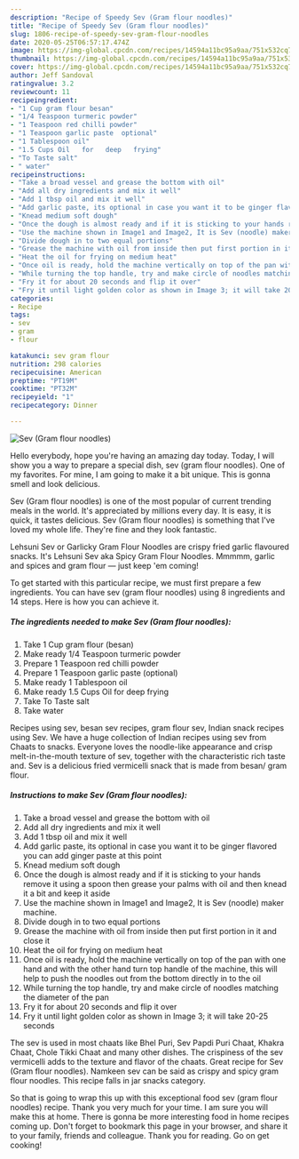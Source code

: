 ```yaml
---
description: "Recipe of Speedy Sev (Gram flour noodles)"
title: "Recipe of Speedy Sev (Gram flour noodles)"
slug: 1806-recipe-of-speedy-sev-gram-flour-noodles
date: 2020-05-25T06:57:17.474Z
image: https://img-global.cpcdn.com/recipes/14594a11bc95a9aa/751x532cq70/sev-gram-flour-noodles-recipe-main-photo.jpg
thumbnail: https://img-global.cpcdn.com/recipes/14594a11bc95a9aa/751x532cq70/sev-gram-flour-noodles-recipe-main-photo.jpg
cover: https://img-global.cpcdn.com/recipes/14594a11bc95a9aa/751x532cq70/sev-gram-flour-noodles-recipe-main-photo.jpg
author: Jeff Sandoval
ratingvalue: 3.2
reviewcount: 11
recipeingredient:
- "1 Cup gram flour besan"
- "1/4 Teaspoon turmeric powder"
- "1 Teaspoon red chilli powder"
- "1 Teaspoon garlic paste  optional"
- "1 Tablespoon oil"
- "1.5 Cups Oil   for   deep   frying"
- "To Taste salt"
- " water"
recipeinstructions:
- "Take a broad vessel and grease the bottom with oil"
- "Add all dry ingredients and mix it well"
- "Add 1 tbsp oil and mix it well"
- "Add garlic paste, its optional in case you want it to be ginger flavored you can add ginger paste at this point"
- "Knead medium soft dough"
- "Once the dough is almost ready and if it is sticking to your hands remove it using a spoon then grease your palms with oil and then knead it a bit and keep it aside"
- "Use the machine shown in Image1 and Image2, It is Sev (noodle) maker machine."
- "Divide dough in to two equal portions"
- "Grease the machine with oil from inside then put first portion in it and close it"
- "Heat the oil for frying on medium heat"
- "Once oil is ready, hold the machine vertically on top of the pan with one hand and with the other hand turn top handle of the machine, this will help to push the noodles out from the bottom directly in to the oil"
- "While turning the top handle, try and make circle of noodles matching the diameter of the pan"
- "Fry it for about 20 seconds and flip it over"
- "Fry it until light golden color as shown in Image 3; it will take 20-25 seconds"
categories:
- Recipe
tags:
- sev
- gram
- flour

katakunci: sev gram flour 
nutrition: 298 calories
recipecuisine: American
preptime: "PT19M"
cooktime: "PT32M"
recipeyield: "1"
recipecategory: Dinner

---
```



![Sev (Gram flour noodles)](https://img-global.cpcdn.com/recipes/14594a11bc95a9aa/751x532cq70/sev-gram-flour-noodles-recipe-main-photo.jpg)

Hello everybody, hope you're having an amazing day today. Today, I will show you a way to prepare a special dish, sev (gram flour noodles). One of my favorites. For mine, I am going to make it a bit unique. This is gonna smell and look delicious.

Sev (Gram flour noodles) is one of the most popular of current trending meals in the world. It's appreciated by millions every day. It is easy, it is quick, it tastes delicious. Sev (Gram flour noodles) is something that I've loved my whole life. They're fine and they look fantastic.

Lehsuni Sev or Garlicky Gram Flour Noodles are crispy fried garlic flavoured snacks. It&#39;s Lehsuni Sev aka Spicy Gram Flour Noodles. Mmmmm, garlic and spices and gram flour — just keep &#39;em coming!


To get started with this particular recipe, we must first prepare a few ingredients. You can have sev (gram flour noodles) using 8 ingredients and 14 steps. Here is how you can achieve it.

<!--inarticleads1-->

##### The ingredients needed to make Sev (Gram flour noodles):

1. Take 1 Cup gram flour (besan)
1. Make ready 1/4 Teaspoon turmeric powder
1. Prepare 1 Teaspoon red chilli powder
1. Prepare 1 Teaspoon garlic paste  (optional)
1. Make ready 1 Tablespoon oil
1. Make ready 1.5 Cups Oil   for   deep   frying
1. Take To Taste salt
1. Take  water


Recipes using sev, besan sev recipes, gram flour sev, Indian snack recipes using Sev. We have a huge collection of Indian recipes using sev from Chaats to snacks. Everyone loves the noodle-like appearance and crisp melt-in-the-mouth texture of sev, together with the characteristic rich taste and. Sev is a delicious fried vermicelli snack that is made from besan/ gram flour. 

<!--inarticleads2-->

##### Instructions to make Sev (Gram flour noodles):

1. Take a broad vessel and grease the bottom with oil
1. Add all dry ingredients and mix it well
1. Add 1 tbsp oil and mix it well
1. Add garlic paste, its optional in case you want it to be ginger flavored you can add ginger paste at this point
1. Knead medium soft dough
1. Once the dough is almost ready and if it is sticking to your hands remove it using a spoon then grease your palms with oil and then knead it a bit and keep it aside
1. Use the machine shown in Image1 and Image2, It is Sev (noodle) maker machine.
1. Divide dough in to two equal portions
1. Grease the machine with oil from inside then put first portion in it and close it
1. Heat the oil for frying on medium heat
1. Once oil is ready, hold the machine vertically on top of the pan with one hand and with the other hand turn top handle of the machine, this will help to push the noodles out from the bottom directly in to the oil
1. While turning the top handle, try and make circle of noodles matching the diameter of the pan
1. Fry it for about 20 seconds and flip it over
1. Fry it until light golden color as shown in Image 3; it will take 20-25 seconds


The sev is used in most chaats like Bhel Puri, Sev Papdi Puri Chaat, Khakra Chaat, Chole Tikki Chaat and many other dishes. The crispiness of the sev vermicelli adds to the texture and flavor of the chaats. Great recipe for Sev (Gram flour noodles). Namkeen sev can be said as crispy and spicy gram flour noodles. This recipe falls in jar snacks category. 

So that is going to wrap this up with this exceptional food sev (gram flour noodles) recipe. Thank you very much for your time. I am sure you will make this at home. There is gonna be more interesting food in home recipes coming up. Don't forget to bookmark this page in your browser, and share it to your family, friends and colleague. Thank you for reading. Go on get cooking!
